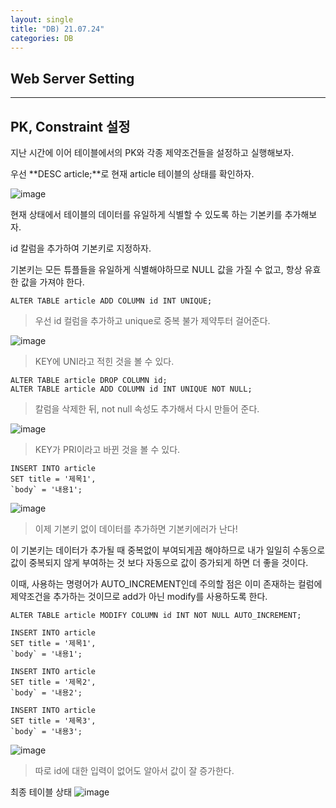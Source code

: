 ```yaml
---
layout: single
title: "DB) 21.07.24"
categories: DB
---
```

## Web Server Setting
- - - - 
## PK, Constraint 설정

지난 시간에 이어 테이블에서의 PK와 각종 제약조건들을 설정하고 실행해보자.

우선 **DESC article;**로 현재 article 테이블의 상태를 확인하자.

![image](https://user-images.githubusercontent.com/52832956/126859490-22ebd85a-1030-480f-af42-f025c3ba48c4.png)

현재 상태에서 테이블의 데이터를 유일하게 식별할 수 있도록 하는 기본키를 추가해보자.

id 칼럼을 추가하여 기본키로 지정하자.

기본키는 모든 튜플들을 유일하게 식별해야하므로 NULL 값을 가질 수 없고, 항상 유효한 값을 가져야 한다.

```
ALTER TABLE article ADD COLUMN id INT UNIQUE;
```
> 우선 id 컬럼을 추가하고 unique로 중복 불가 제약투터 걸어준다.

![image](https://user-images.githubusercontent.com/52832956/126859856-f7853321-2ba7-4117-9540-fbe49cdefdeb.png)

> KEY에 UNI라고 적힌 것을 볼 수 있다.

```
ALTER TABLE article DROP COLUMN id;
ALTER TABLE article ADD COLUMN id INT UNIQUE NOT NULL;
```
> 칼럼을 삭제한 뒤, not null 속성도 추가해서 다시 만들어 준다.

![image](https://user-images.githubusercontent.com/52832956/126859907-88d46b97-2cde-4807-b1aa-8bcd7bc732cd.png)

> KEY가 PRI이라고 바뀐 것을 볼 수 있다.

```
INSERT INTO article
SET title = '제목1',
`body` = '내용1';
```
![image](https://user-images.githubusercontent.com/52832956/126860034-4b5d9f84-c71e-418c-bee1-56bd23694933.png)

> 이제 기본키 없이 데이터를 추가하면 기본키에러가 난다!


이 기본키는 데이터가 추가될 때 중복없이 부여되게끔 해야하므로 내가 일일히 수동으로 값이 중복되지 않게 부여하는 것 보다 자동으로 값이 증가되게 하면 더 좋을 것이다.

이때, 사용하는 명령어가 AUTO_INCREMENT인데 주의할 점은 이미 존재하는 컬럼에 제약조건을 추가하는 것이므로 add가 아닌 modify를 사용하도록 한다.

```
ALTER TABLE article MODIFY COLUMN id INT NOT NULL AUTO_INCREMENT;

INSERT INTO article
SET title = '제목1',
`body` = '내용1';

INSERT INTO article
SET title = '제목2',
`body` = '내용2';

INSERT INTO article
SET title = '제목3',
`body` = '내용3';
```
![image](https://user-images.githubusercontent.com/52832956/126860100-7e59f3eb-3ee7-45fd-9e9e-ba556dc63f86.png)

> 따로 id에 대한 입력이 없어도 알아서 값이 잘 증가한다.

최종 테이블 상태
![image](https://user-images.githubusercontent.com/52832956/126860118-245d5eb8-e39c-4407-8ded-cff96a5c2715.png)
